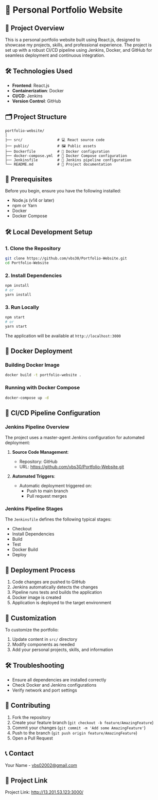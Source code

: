 # 🚀 Personal Portfolio Website

## 📝 Project Overview

This is a personal portfolio website built using React.js, designed to showcase my projects, skills, and professional experience. The project is set up with a robust CI/CD pipeline using Jenkins, Docker, and GitHub for seamless deployment and continuous integration.

## 🛠 Technologies Used

- **Frontend**: React.js
- **Containerization**: Docker
- **CI/CD**: Jenkins
- **Version Control**: GitHub

## 🗂 Project Structure

```
portfolio-website/
│
├── src/                # 💻 React source code
├── public/             # 🖼 Public assets
├── Dockerfile          # 🐳 Docker configuration
├── docker-compose.yml  # 🚢 Docker Compose configuration
├── Jenkinsfile         # 🤖 Jenkins pipeline configuration
└── README.md           # 📖 Project documentation
```

## 🎯 Prerequisites

Before you begin, ensure you have the following installed:
- Node.js (v14 or later)
- npm or Yarn
- Docker
- Docker Compose

## 🛠 Local Development Setup

### 1. Clone the Repository

```bash
git clone https://github.com/vbs30/Portfolio-Website.git
cd Portfolio-Website
```

### 2. Install Dependencies

```bash
npm install
# or
yarn install
```

### 3. Run Locally

```bash
npm start
# or
yarn start
```

The application will be available at `http://localhost:3000`

## 🐳 Docker Deployment

### Building Docker Image

```bash
docker build -t portfolio-website .
```

### Running with Docker Compose

```bash
docker-compose up -d
```

## 🔄 CI/CD Pipeline Configuration

### Jenkins Pipeline Overview

The project uses a master-agent Jenkins configuration for automated deployment:

1. **Source Code Management**: 
   - Repository: GitHub
   - URL: https://github.com/vbs30/Portfolio-Website.git

2. **Automated Triggers**:
   - Automatic deployment triggered on:
     - Push to main branch
     - Pull request merges

### Jenkins Pipeline Stages

The `Jenkinsfile` defines the following typical stages:
- Checkout
- Install Dependencies
- Build
- Test
- Docker Build
- Deploy

## 🚀 Deployment Process

1. Code changes are pushed to GitHub
2. Jenkins automatically detects the changes
3. Pipeline runs tests and builds the application
4. Docker image is created
5. Application is deployed to the target environment

## 🎨 Customization

To customize the portfolio:
1. Update content in `src/` directory
2. Modify components as needed
3. Add your personal projects, skills, and information

## 🛠 Troubleshooting

- Ensure all dependencies are installed correctly
- Check Docker and Jenkins configurations
- Verify network and port settings

## 🤝 Contributing

1. Fork the repository
2. Create your feature branch (`git checkout -b feature/AmazingFeature`)
3. Commit your changes (`git commit -m 'Add some AmazingFeature'`)
4. Push to the branch (`git push origin feature/AmazingFeature`)
5. Open a Pull Request

## 📞 Contact

Your Name - vbs02002@gmail.com


## 💼 Project Link
Project Link: http://13.201.53.123:3000/
